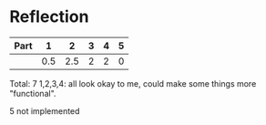 # Reflection

| Part | 1 | 2 | 3 | 4 | 5 |
|------|---|---|---|---|---|
|      |0.5|2.5| 2 | 2 | 0 |

Total: 7
1,2,3,4: all look okay to me, could make some things more "functional".

5 not implemented
